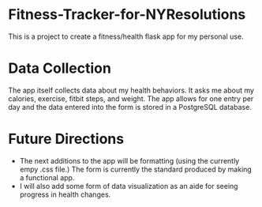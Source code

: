 # Fitness-Tracker-for-NYResolutions
This is a project to create a fitness/health flask app for my personal use.

# Data Collection
The app itself collects data about my health behaviors. It asks me about my calories, exercise, fitbit steps, and weight. 
The app allows for one entry per day and the data entered into the form is stored in a PostgreSQL database. 

# Future Directions
* The next additions to the app will be formatting (using the currently empy .css file.) The form is currently the standard produced by making a functional app.
* I will also add some form of data visualization as an aide for seeing progress in health changes. 
